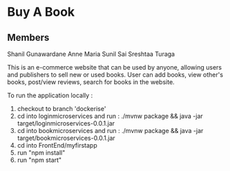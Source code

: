 # Buy A Book

## Members
Shanil Gunawardane
Anne Maria Sunil
Sai Sreshtaa Turaga

This is an e-commerce website that can be used by anyone, allowing users and publishers to sell new or used books. User can add books, view other's books, post/view reviews, search for books in the website.

To run the application locally :
1. checkout to branch 'dockerise'
2. cd into loginmicroservices and run :
  ./mvnw package && java -jar target/loginmicroservices-0.0.1.jar
3. cd into bookmicroservices and run :
  ./mvnw package && java -jar target/bookmicroservices-0.0.1.jar
4. cd into FrontEnd/myfirstapp
5. run "npm install"
6. run "npm start"
